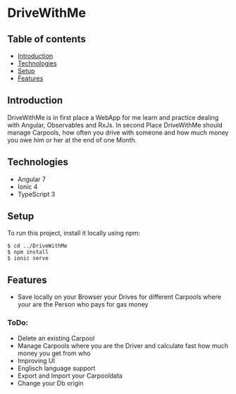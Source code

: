 # DriveWithMe
## Table of contents
* [Introduction](#Introduction)
* [Technologies](#Technologies)
* [Setup](#Setup)
* [Features](#Features)
## Introduction
DriveWithMe is in first place a WebApp for me learn and practice dealing with Angular, Observables and RxJs.
In second Place DriveWithMe should manage Carpools, how often you drive with someone and how much money you owe him or her at the end of one Month.
## Technologies
- Angular 7
- Ionic 4
- TypeScript 3
## Setup
To run this project, install it locally using npm:
````
$ cd ../DriveWithMe
$ npm install
$ ionic serve
```` 
## Features
- Save locally on your Browser your Drives for different Carpools where your are the Person who pays for gas money
### ToDo:
- Delete an existing Carpool
- Manage Carpools where you are the Driver and calculate fast how much money you get from who
- Improving UI
- Englisch language support
- Export and Import your Carpooldata
- Change your Db origin

